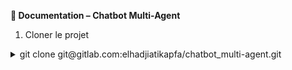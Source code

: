 **📘 Documentation – Chatbot Multi-Agent**
1. Cloner le projet 
<details><summary>git clone git@gitlab.com:elhadjiatikapfa/chatbot_multi-agent.git</summary>

</details>

